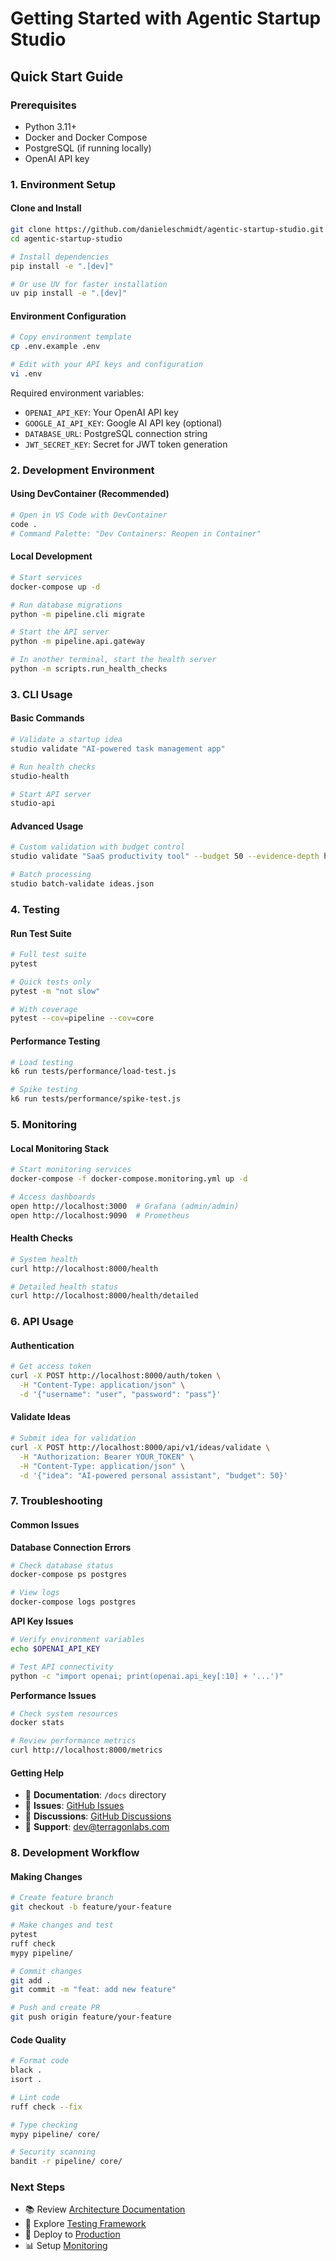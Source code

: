 # Getting Started with Agentic Startup Studio

## Quick Start Guide

### Prerequisites
- Python 3.11+
- Docker and Docker Compose
- PostgreSQL (if running locally)
- OpenAI API key

### 1. Environment Setup

#### Clone and Install
```bash
git clone https://github.com/danieleschmidt/agentic-startup-studio.git
cd agentic-startup-studio

# Install dependencies
pip install -e ".[dev]"

# Or use UV for faster installation
uv pip install -e ".[dev]"
```

#### Environment Configuration
```bash
# Copy environment template
cp .env.example .env

# Edit with your API keys and configuration
vi .env
```

Required environment variables:
- `OPENAI_API_KEY`: Your OpenAI API key
- `GOOGLE_AI_API_KEY`: Google AI API key (optional)
- `DATABASE_URL`: PostgreSQL connection string
- `JWT_SECRET_KEY`: Secret for JWT token generation

### 2. Development Environment

#### Using DevContainer (Recommended)
```bash
# Open in VS Code with DevContainer
code .
# Command Palette: "Dev Containers: Reopen in Container"
```

#### Local Development
```bash
# Start services
docker-compose up -d

# Run database migrations
python -m pipeline.cli migrate

# Start the API server
python -m pipeline.api.gateway

# In another terminal, start the health server
python -m scripts.run_health_checks
```

### 3. CLI Usage

#### Basic Commands
```bash
# Validate a startup idea
studio validate "AI-powered task management app"

# Run health checks
studio-health

# Start API server
studio-api
```

#### Advanced Usage
```bash
# Custom validation with budget control
studio validate "SaaS productivity tool" --budget 50 --evidence-depth high

# Batch processing
studio batch-validate ideas.json
```

### 4. Testing

#### Run Test Suite
```bash
# Full test suite
pytest

# Quick tests only
pytest -m "not slow"

# With coverage
pytest --cov=pipeline --cov=core
```

#### Performance Testing
```bash
# Load testing
k6 run tests/performance/load-test.js

# Spike testing  
k6 run tests/performance/spike-test.js
```

### 5. Monitoring

#### Local Monitoring Stack
```bash
# Start monitoring services
docker-compose -f docker-compose.monitoring.yml up -d

# Access dashboards
open http://localhost:3000  # Grafana (admin/admin)
open http://localhost:9090  # Prometheus
```

#### Health Checks
```bash
# System health
curl http://localhost:8000/health

# Detailed health status
curl http://localhost:8000/health/detailed
```

### 6. API Usage

#### Authentication
```bash
# Get access token
curl -X POST http://localhost:8000/auth/token \
  -H "Content-Type: application/json" \
  -d '{"username": "user", "password": "pass"}'
```

#### Validate Ideas
```bash
# Submit idea for validation
curl -X POST http://localhost:8000/api/v1/ideas/validate \
  -H "Authorization: Bearer YOUR_TOKEN" \
  -H "Content-Type: application/json" \
  -d '{"idea": "AI-powered personal assistant", "budget": 50}'
```

### 7. Troubleshooting

#### Common Issues

**Database Connection Errors**
```bash
# Check database status
docker-compose ps postgres

# View logs
docker-compose logs postgres
```

**API Key Issues**
```bash
# Verify environment variables
echo $OPENAI_API_KEY

# Test API connectivity
python -c "import openai; print(openai.api_key[:10] + '...')"
```

**Performance Issues**
```bash
# Check system resources
docker stats

# Review performance metrics
curl http://localhost:8000/metrics
```

#### Getting Help
- 📖 **Documentation**: `/docs` directory
- 🐛 **Issues**: [GitHub Issues](https://github.com/danieleschmidt/agentic-startup-studio/issues)
- 💬 **Discussions**: [GitHub Discussions](https://github.com/danieleschmidt/agentic-startup-studio/discussions)
- 📧 **Support**: dev@terragonlabs.com

### 8. Development Workflow

#### Making Changes
```bash
# Create feature branch
git checkout -b feature/your-feature

# Make changes and test
pytest
ruff check
mypy pipeline/

# Commit changes
git add .
git commit -m "feat: add new feature"

# Push and create PR
git push origin feature/your-feature
```

#### Code Quality
```bash
# Format code
black .
isort .

# Lint code
ruff check --fix

# Type checking
mypy pipeline/ core/

# Security scanning
bandit -r pipeline/ core/
```

### Next Steps
- 📚 Review [Architecture Documentation](../ARCHITECTURE.md)
- 🧪 Explore [Testing Framework](../testing-framework-architecture.md)
- 🚀 Deploy to [Production](../deployment/README.md)
- 📊 Setup [Monitoring](../monitoring/README.md)